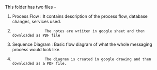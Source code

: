 This folder has two files - 

1. Process Flow     : It contains description of the process flow, database changes, services used. 
2.                    The notes are wriiten in google sheet and then downloaded as PDF file 
3. Sequence Diagram : Basic flow diagram of what the whole messaging process would look like. 
4.                    The diagram is created in google drawing and then downloaded as a PDF file.
